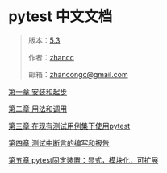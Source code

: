 # pytest 中文文档

> 版本：[5.3](https://docs.pytest.org/en/5.3.5/)
>
> 作者：[zhancc](https://github.com/zhancongc)
>
> 邮箱：[zhancongc@gmail.com](mailto:zhancongc@gmail.com)


[第一章 安装和起步]()

[第二章 用法和调用]()

[第三章 在现有测试用例集下使用pytest]()

[第四章 测试中断言的编写和报告]()

[第五章 pytest固定装置：显式，模块化，可扩展]()

